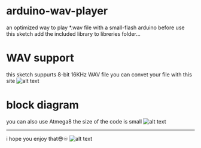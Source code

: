 # arduino-wav-player
an optimized way to play *.wav file with a small-flash arduino
before use this sketch add the included library to libreries folder...

# WAV support
this sketch suppurts 8-bit 16KHz WAV file you can convet your file with this site
![alt text](http://uupload.ir/files/cld6_site.png)
# block diagram
you can also use Atmega8 the size of the code is small
![alt text](http://uupload.ir/files/gtd4_diagram.png)
______________________________________________________________________________
i hope you enjoy that😎♾
![alt text](http://uupload.ir/files/p2f2_%DB%B2%DB%B0%DB%B1%DB%B9%DB%B0%DB%B9%DB%B1%DB%B7_%DB%B1%DB%B6%DB%B0%DB%B4%DB%B1%DB%B3.jpg)
